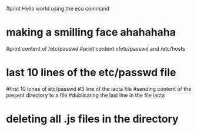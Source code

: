 #print Hello world using the eco command
# making a smilling face ahahahaha
#print content of /etc/passwd
#print content ofetc/passwd and /etc/hosts
# last 10 lines of the etc/passwd file
#first 10 lones of etc/passwd
#3 line of the iacta file
#sending content of the present directory to a file
#dublicating the last line in the file iacta
# deleting all .js files in the directory
